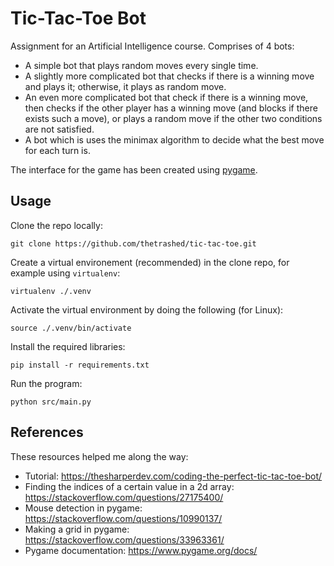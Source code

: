 # Tic-Tac-Toe Bot
Assignment for an Artificial Intelligence course. Comprises of 4 bots:
- A simple bot that plays random moves every single time.
- A slightly more complicated bot that checks if there is a winning move and plays it; otherwise, it plays as random move.
- An even more complicated bot that check if there is a winning move, then checks if the other player has a winning move (and blocks if there exists such a move), or plays a random move if the other two conditions are not satisfied.
- A bot which is uses the minimax algorithm to decide what the best move for each turn is.

The interface for the game has been created using [pygame](https://www.pygame.org/docs/).

## Usage
Clone the repo locally:

	git clone https://github.com/thetrashed/tic-tac-toe.git

Create a virtual environement (recommended) in the clone repo, for example using `virtualenv`:

	virtualenv ./.venv
	
Activate the virtual environment by doing the following (for Linux):

	source ./.venv/bin/activate
	
Install the required libraries:

	pip install -r requirements.txt
	
Run the program:

	python src/main.py

## References
These resources helped me along the way:
- Tutorial: https://thesharperdev.com/coding-the-perfect-tic-tac-toe-bot/
- Finding the indices of a certain value in a 2d array: https://stackoverflow.com/questions/27175400/
- Mouse detection in pygame: https://stackoverflow.com/questions/10990137/
- Making a grid in pygame: https://stackoverflow.com/questions/33963361/
- Pygame documentation: https://www.pygame.org/docs/
